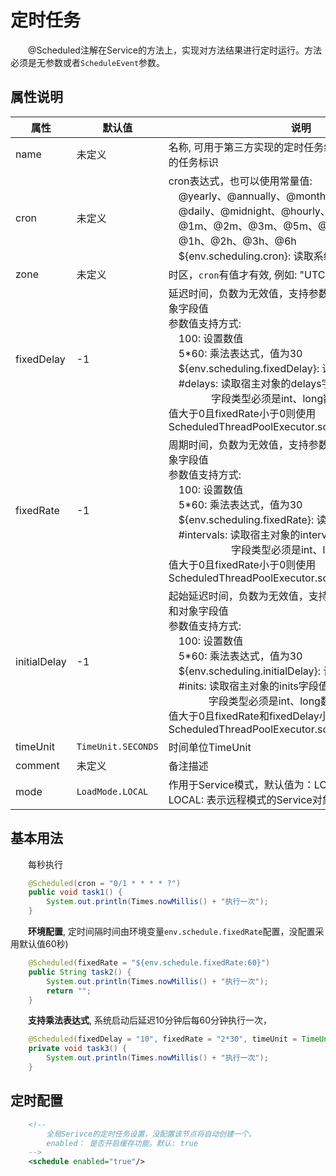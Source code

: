 # 定时任务
&emsp;&emsp;@Scheduled注解在Service的方法上，实现对方法结果进行定时运行。方法必须是无参数或者```ScheduleEvent```参数。

## 属性说明
|属性|默认值|说明|
| --- | --- | --- |
|name|未定义|名称, 可用于第三方实现的定时任务组件的key, 比如xxl-job的任务标识|
|cron|未定义|cron表达式，也可以使用常量值: <br> &emsp;@yearly、@annually、@monthly、@weekly、<br> &emsp;@daily、@midnight、@hourly、@minutely <br> &emsp;@1m、@2m、@3m、@5m、@10m、@15m、@30m <br> &emsp;@1h、@2h、@3h、@6h <br> &emsp;${env.scheduling.cron}: 读取系统配置项|
|zone|未定义|时区，```cron```有值才有效, 例如: "UTC+08"|
|fixedDelay|-1|延迟时间，负数为无效值，支持参数配置、乘法表达式和对象字段值 <br> 参数值支持方式:<br> &emsp;100: 设置数值 <br> &emsp;5*60: 乘法表达式，值为30 <br> &emsp;${env.scheduling.fixedDelay}: 读取系统配置项 <br> &emsp;#delays: 读取宿主对象的delays字段值作为值, <br> &emsp;&emsp;&emsp;&emsp; 字段类型必须是int、long数值类型 <br> 值大于0且fixedRate小于0则使用 ScheduledThreadPoolExecutor.scheduleWithFixedDelay |
|fixedRate|-1|周期时间，负数为无效值，支持参数配置、乘法表达式和对象字段值 <br> 参数值支持方式:<br> &emsp;100: 设置数值 <br> &emsp;5*60: 乘法表达式，值为30 <br> &emsp;${env.scheduling.fixedRate}: 读取系统配置项 <br> &emsp;#intervals: 读取宿主对象的intervals字段值作为值, <br> &emsp;&emsp;&emsp;&emsp;&emsp;&emsp; 字段类型必须是int、long数值类型 <br> 值大于0且fixedRate小于0则使用 ScheduledThreadPoolExecutor.scheduleAtFixedRate |
|initialDelay|-1|起始延迟时间，负数为无效值，支持参数配置、乘法表达式和对象字段值 <br> 参数值支持方式:<br> &emsp;100: 设置数值 <br> &emsp;5*60: 乘法表达式，值为30 <br> &emsp;${env.scheduling.initialDelay}: 读取系统配置项 <br> &emsp;#inits: 读取宿主对象的inits字段值作为值, <br> &emsp;&emsp;&emsp;&emsp;字段类型必须是int、long数值类型 <br> 值大于0且fixedRate和fixedDelay小于0则使用 ScheduledThreadPoolExecutor.schedule |
|timeUnit|```TimeUnit.SECONDS```|时间单位TimeUnit|
|comment|未定义|备注描述|
|mode|```LoadMode.LOCAL```|作用于Service模式，默认值为：LOCAL，<br> LOCAL: 表示远程模式的Service对象中的定时任务不起作用|

## 基本用法
&emsp;&emsp;每秒执行
```java
    @Scheduled(cron = "0/1 * * * * ?")
    public void task1() {
        System.out.println(Times.nowMillis() + "执行一次");
    }
```

&emsp;&emsp;<b>环境配置</b>, 定时间隔时间由环境变量```env.schedule.fixedRate```配置，没配置采用默认值60秒)
```java
    @Scheduled(fixedRate = "${env.schedule.fixedRate:60}")
    public String task2() {
        System.out.println(Times.nowMillis() + "执行一次");
        return "";
    }
```

&emsp;&emsp;<b>支持乘法表达式</b>, 系统启动后延迟10分钟后每60分钟执行一次，
```java
    @Scheduled(fixedDelay = "10", fixedRate = "2*30", timeUnit = TimeUnit.MINUTES)
    private void task3() {
        System.out.println(Times.nowMillis() + "执行一次");
    }
```

## 定时配置
```xml
    <!--
        全局Serivce的定时任务设置，没配置该节点将自动创建一个。
        enabled： 是否开启缓存功能。默认: true
    -->
    <schedule enabled="true"/>
```